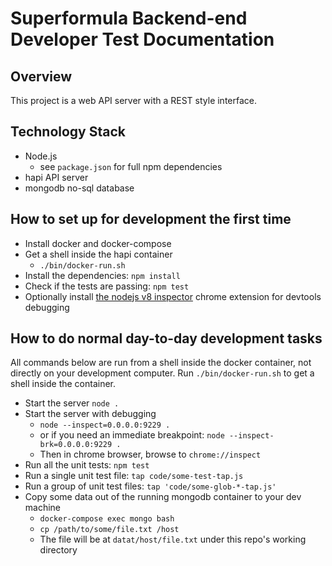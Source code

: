 # Superformula Backend-end Developer Test Documentation

## Overview

This project is a web API server with a REST style interface.

## Technology Stack

- Node.js
  - see `package.json` for full npm dependencies
- hapi API server
- mongodb no-sql database

## How to set up for development the first time

- Install docker and docker-compose
- Get a shell inside the hapi container
  - `./bin/docker-run.sh`
- Install the dependencies: `npm install`
- Check if the tests are passing: `npm test`
- Optionally install [the nodejs v8 inspector](https://chrome.google.com/webstore/detail/nodejs-v8-inspector/lfnddfpljnhbneopljflpombpnkfhggl?hl=en-US) chrome extension for devtools debugging

## How to do normal day-to-day development tasks

All commands below are run from a shell inside the docker container, not directly on your development computer. Run `./bin/docker-run.sh` to get a shell inside the container.

- Start the server `node .`
- Start the server with debugging
  - `node --inspect=0.0.0.0:9229 .`
  - or if you need an immediate breakpoint: `node --inspect-brk=0.0.0.0:9229 .`
  - Then in chrome browser, browse to `chrome://inspect`
- Run all the unit tests: `npm test`
- Run a single unit test file: `tap code/some-test-tap.js`
- Run a group of unit test files: `tap 'code/some-glob-*-tap.js'`
- Copy some data out of the running mongodb container to your dev machine
  - `docker-compose exec mongo bash`
  - `cp /path/to/some/file.txt /host`
  - The file will be at `datat/host/file.txt` under this repo's working directory
